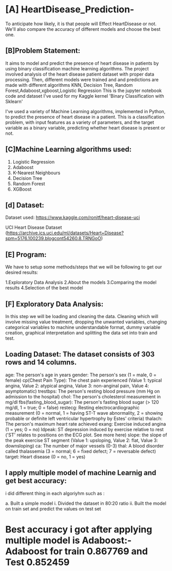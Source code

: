 # [A] HeartDisease_Prediction-
To anticipate how likely, it is that people will Effect  HeartDisease or not. We'll also compare the accuracy of different models and choose the best one.

## [B]Problem Statement:

It aims to model and predict the presence of heart disease in patients by using binary classification machine learning algorithms.
The project involved analysis of the heart disease patient dataset with proper data processing. Then, different models were trained and and predictions are made with different algorithms KNN, Decision Tree, Random Forest,Adaboost,xgboost,Logistic Regression This is the jupyter notebook code and dataset I've used for my Kaggle kernel 'Binary Classification with Sklearn'

I've used a variety of Machine Learning algorithms, implemented in Python, to predict the presence of heart disease in a patient. This is a classification problem, with input features as a variety of parameters, and the target variable as a binary variable, predicting whether heart disease is present or not.

## [C]Machine Learning algorithms used:

1. Logistic Regression 
2. Adaboost
3. K-Nearest Neighbours 
4. Decision Tree
5. Random Forest 
6. XGBoost 

## [d] Dataset:
Dataset used: https://www.kaggle.com/ronitf/heart-disease-uci

UCI Heart Disease Dataset (https://archive.ics.uci.edu/ml/datasets/Heart+Disease?spm=5176.100239.blogcont54260.8.TRNGoO)

## [E] Program:

We have to setup some methods/steps that we will be following to get our desired results:

1.Exploratory Data Analysis
2.About the models
3.Comparing the model results
4.Selection of the best model

## [F] Exploratory Data Analysis:
In this step we will be loading and cleaning the data. Cleaning which will involve missing value treatment, dropping the unwanted variables, changing categorical variables to machine understandable format, dummy variable creation, graphical interpretation and splitting the data set into train and test.

## Loading Dataset: The dataset consists of 303 rows and 14 columns.
age: The person's age in years
gender: The person's sex (1 = male, 0 = female)
cp(Chest Pain Type): The chest pain experienced (Value 1: typical angina, Value 2: atypical angina, Value 3: non-anginal pain, Value 4: asymptomatic)
trestbps: The person's resting blood pressure (mm Hg on admission to the hospital)
chol: The person's cholesterol measurement in mg/dl
fbs(fasting_blood_sugar): The person's fasting blood sugar (> 120 mg/dl, 1 = true; 0 = false)
restecg: Resting electrocardiographic measurement (0 = normal, 1 = having ST-T wave abnormality, 2 = showing probable or definite left ventricular hypertrophy by Estes' criteria)
thalach: The person's maximum heart rate achieved
exang: Exercise induced angina (1 = yes; 0 = no)
ldpeak: ST depression induced by exercise relative to rest ('ST' relates to positions on the ECG plot. See more here)
slope: the slope of the peak exercise ST segment (Value 1: upsloping, Value 2: flat, Value 3: downsloping)
ca: The number of major vessels (0-3)
thal: A blood disorder called thalassemia (3 = normal; 6 = fixed defect; 7 = reversable defect)
target: Heart disease (0 = no, 1 = yes)

## I apply multiple model of machine Learnig and get best accuracy:

i did different thing in each algoriyhm such as :

a. Built a simple model
i. Divided the dataset in 80:20 ratio
ii. Built the model on train set and predict the values on test set
 
 # Best accuracy i got after applying multiple model is Adaboost:- Adaboost	for train 0.867769 and Test 0.852459

